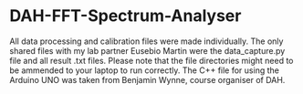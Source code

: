 # DAH-FFT-Spectrum-Analyser
All data processing and calibration files were made individually. The only shared files with my lab partner Eusebio Martin were the data_capture.py file and all result .txt files.
Please note that the file directories might need to be ammended to your laptop to run correctly. The C++ file for using the Arduino UNO was taken from Benjamin Wynne, course organiser of DAH.
